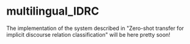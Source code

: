 # multilingual_IDRC
The implementation of the system described in "Zero-shot transfer for implicit discourse relation classification" will be here pretty soon!
